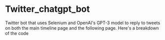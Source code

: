 # Twitter_chatgpt_bot
Twitter bot that uses Selenium and OpenAI's GPT-3 model to reply to tweets on both the main timeline page and the following page. Here's a breakdown of the code
